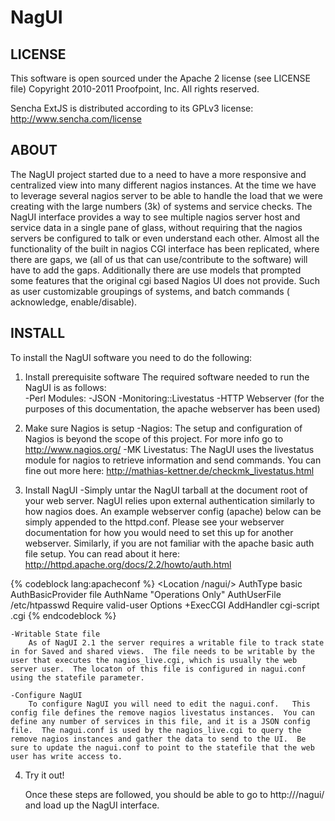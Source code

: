 NagUI
=====

LICENSE
-------

This software is open sourced under the Apache 2 license (see LICENSE file)
Copyright 2010-2011 Proofpoint, Inc. All rights reserved.

Sencha ExtJS is distributed according to its GPLv3 license: http://www.sencha.com/license

ABOUT
-----

The NagUI project started due to a need to have a more responsive and centralized view into many different nagios instances.  At the time we have to leverage several nagios server to be able to handle the load that we were creating with the large numbers (3k) of systems and service checks.   The NagUI interface provides a way to see multiple nagios server  host and service data in a single pane of glass, without requiring that the nagios servers be configured to talk or even understand each other.  Almost all the functionality of the built in nagios CGI interface has been replicated, where there are gaps, we (all of us that can use/contribute to the software) will have to add the gaps. Additionally there are use models that prompted some features that the original cgi based Nagios UI does not provide. Such as user customizable groupings of systems, and batch commands ( acknowledge, enable/disable).  

INSTALL
-------

To install the NagUI software you need to do the following:

1. Install prerequisite software
	The required software needed to run the NagUI is as follows:   
		-Perl Modules:
			-JSON
			-Monitoring::Livestatus
		-HTTP Webserver (for the purposes of this documentation, the apache webserver has been used)			

2. Make sure Nagios is setup
	-Nagios: The setup and configuration of Nagios is beyond the scope of this project. For more info
	go to http://www.nagios.org/
	-MK Livestatus:  The NagUI uses the livestatus module for nagios to retrieve information and send commands.
	You can fine out more here: http://mathias-kettner.de/checkmk_livestatus.html
	
3. Install NagUI
	-Simply untar the NagUI tarball at the document root of your web server.  NagUI relies upon external authentication
	similarly to how nagios does.   An example webserver config (apache) below can be simply appended to the httpd.conf.
	Please see your webserver documentation for how you would need to set this up for another webserver. Similarly, if
	you are not familiar with the apache basic auth file setup. You can read about it here: 
		http://httpd.apache.org/docs/2.2/howto/auth.html

{% codeblock lang:apacheconf %}
<Location /nagui/>
	AuthType basic
	AuthBasicProvider file 
	AuthName "Operations Only"
	AuthUserFile /etc/htpasswd
	Require valid-user
    Options +ExecCGI
</Location>
AddHandler cgi-script .cgi
{% endcodeblock %}
	
	-Writable State file
		As of NagUI 2.1 the server requires a writable file to track state in for Saved and shared views.  The file needs to be writable by the user that executes the nagios_live.cgi, which is usually the web server user.  The locaton of this file is configured in nagui.conf using the statefile parameter.
		
	-Configure NagUI
		To configure NagUI you will need to edit the nagui.conf.   This config file defines the remove nagios livestatus instances.  You can define any number of services in this file, and it is a JSON config file.  The nagui.conf is used by the nagios_live.cgi to query the remove nagios instances and gather the data to send to the UI.  Be sure to update the nagui.conf to point to the statefile that the web user has write access to.
	

4. Try it out!

	Once these steps are followed, you should be able to go to 
		http://<yourserver>/nagui/ 
	and load up the NagUI interface.